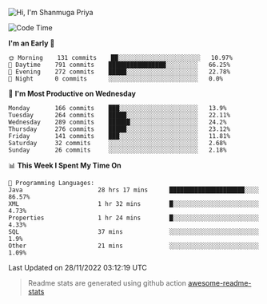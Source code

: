 ![Hi, I'm Shanmuga Priya](https://user-images.githubusercontent.com/11372997/129910864-2785432b-adea-4e52-92eb-f9290c766e28.gif)

<!--START_SECTION:waka-->
![Code Time](http://img.shields.io/badge/Code%20Time-1%2C019%20hrs%2012%20mins-blue)

**I'm an Early 🐤** 

```text
🌞 Morning    131 commits    ██░░░░░░░░░░░░░░░░░░░░░░░   10.97% 
🌆 Daytime    791 commits    ████████████████░░░░░░░░░   66.25% 
🌃 Evening    272 commits    █████░░░░░░░░░░░░░░░░░░░░   22.78% 
🌙 Night      0 commits      ░░░░░░░░░░░░░░░░░░░░░░░░░   0.0%

```
📅 **I'm Most Productive on Wednesday** 

```text
Monday       166 commits    ███░░░░░░░░░░░░░░░░░░░░░░   13.9% 
Tuesday      264 commits    █████░░░░░░░░░░░░░░░░░░░░   22.11% 
Wednesday    289 commits    ██████░░░░░░░░░░░░░░░░░░░   24.2% 
Thursday     276 commits    █████░░░░░░░░░░░░░░░░░░░░   23.12% 
Friday       141 commits    ███░░░░░░░░░░░░░░░░░░░░░░   11.81% 
Saturday     32 commits     ░░░░░░░░░░░░░░░░░░░░░░░░░   2.68% 
Sunday       26 commits     ░░░░░░░░░░░░░░░░░░░░░░░░░   2.18%

```


📊 **This Week I Spent My Time On** 

```text
💬 Programming Languages: 
Java                     28 hrs 17 mins      █████████████████████░░░░   86.57% 
XML                      1 hr 32 mins        █░░░░░░░░░░░░░░░░░░░░░░░░   4.73% 
Properties               1 hr 24 mins        █░░░░░░░░░░░░░░░░░░░░░░░░   4.33% 
SQL                      37 mins             ░░░░░░░░░░░░░░░░░░░░░░░░░   1.9% 
Other                    21 mins             ░░░░░░░░░░░░░░░░░░░░░░░░░   1.09%

```


 Last Updated on 28/11/2022 03:12:19 UTC
<!--END_SECTION:waka-->
> Readme stats are generated using github action [awesome-readme-stats](https://github.com/anmol098/waka-readme-stats)
<!--
**Shanmugapriya03/Shanmugapriya03** is a ✨ _special_ ✨ repository because its `README.md` (this file) appears on your GitHub profile.

Here are some ideas to get you started:

- 🔭 I’m currently working on ...
- 🌱 I’m currently learning ...
- 👯 I’m looking to collaborate on ...
- 🤔 I’m looking for help with ...
- 💬 Ask me about ...
- 📫 How to reach me: ...
- 😄 Pronouns: ...
- ⚡ Fun fact: ...
-->

